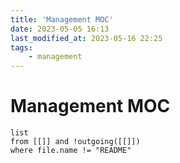 ```yaml
---
title: 'Management MOC'
date: 2023-05-05 16:13
last_modified_at: 2023-05-16 22:25
tags:
    - management
---
```


# Management MOC

```dataview
list
from [[]] and !outgoing([[]])
where file.name != "README"
```
